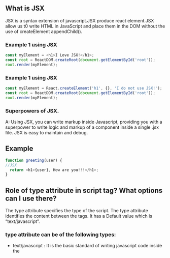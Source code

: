 ## What is JSX
JSX is a syntax  extension of javascript.JSX produce react element.JSX allow us t0 write HTML in JavaScript and place them in the DOM without the use of createElement  appendChild().

### Example 1 using JSX

```javascript
const myElement = <h1>I Love JSX!</h1>;
const root = ReactDOM.createRoot(document.getElementById('root'));
root.render(myElement);
```

### Example 1 using JSX

```javascript
const myElement = React.createElement('h1', {}, 'I do not use JSX!');
const root = ReactDOM.createRoot(document.getElementById('root'));
root.render(myElement);
```
### Superpowers of JSX.

A: Using JSX, you can write markup inside Javascript, providing you with a superpower to write logic and markup of a component inside a single .jsx file. JSX is easy to maintain and debug.

## Example

```javascript
function greeting(user) {
//JSX
  return <h1>{user}, How are you!!!</h1>;
}
```


 ## Role of type attribute in script tag? What options can I use there?
 The type attribute specifies the type of the script. The type attribute identifies the content between the <script> and </script> tags. It has a Default value which is “text/javascript”.

### type attribute can be of the following types:
* text/javascript : It is the basic standard of writing javascript code inside the <script> tag.
### Syntax

```<script type="text/javascript"></script>```

*  ```text/ecmascript``` : this value indicates that the script is following the EcmaScript standards.
*  ```module```: This value tells the browser that the script is a module that can import or export other files or modules inside it.
*  ```text/babel```: This value indicates that the script is a babel type and required bable to transpile it.
 *  ```text/typescript```: As the name suggest the script is written in TypeScript.


```{TitleComponent}``` vs ```{<TitleComponent/>}```  ```{<TitleComponent></TitleComponent>}``` in JSX.
A: The Difference is stated below:

```{TitleComponent}```: This value describes the TitleComponent as a javascript expression or a variable. The {} can embed a javascript expression or a variable inside it.
```<TitleComponent/>``` : This value represents a Component that is basically returning Some JSX value. In simple terms TitleComponent a function that is returning a JSX value. A component is written inside the < /> expression.
```<TitleComponent></TitleComponent>``` : ```<TitleComponent />``` and **]```<TitleComponent></TitleComponent>``` are equivalent only when ```< TitleComponent />``` has no child components. The opening and closing tags are created to include the child components.

### Example:

```javascript
<TitleComponent>
    <FirstChildComponent />
    <SecondChildComponent />
    <ThirdChildComponent />
</TitleComponent>
```
